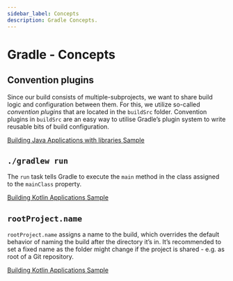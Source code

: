 ```yaml
---
sidebar_label: Concepts
description: Gradle Concepts.
---
```


# Gradle - Concepts

## Convention plugins

Since our build consists of multiple-subprojects, we want to share build logic and configuration between them. For this, we utilize so-called _convention plugins_ that are located in the `buildSrc` folder. Convention plugins in `buildSrc` are an easy way to utilise Gradle’s plugin system to write reusable bits of build configuration.

[Building Java Applications with libraries Sample](https://docs.gradle.org/current/samples/sample_building_java_applications_multi_project.html#what_youll_build)

## `./gradlew run`

The `run` task tells Gradle to execute the `main` method in the class assigned to the `mainClass` property.

[Building Kotlin Applications Sample](https://docs.gradle.org/current/samples/sample_building_kotlin_applications.html#run_the_application)

## `rootProject.name`

`rootProject.name` assigns a name to the build, which overrides the default behavior of naming the build after the directory it’s in. It’s recommended to set a fixed name as the folder might change if the project is shared - e.g. as root of a Git repository.

[Building Kotlin Applications Sample](https://docs.gradle.org/current/samples/sample_building_kotlin_applications.html#review_the_project_files)